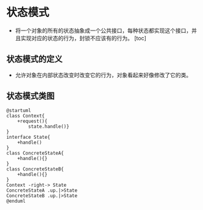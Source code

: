 # 状态模式
* 将一个对象的所有的状态抽象成一个公共接口，每种状态都实现这个接口，并且实现对应的状态的行为，封锁不应该有的行为。
[toc]
## 状态模式的定义
* 允许对象在内部状态改变时改变它的行为，对象看起来好像修改了它的类。

## 状态模式类图
```puml
@startuml
class Context{
    +request(){
        state.handle()}
}
interface State{
    +handle()
}
class ConcreteStateA{
    +handle(){}
}
class ConcreteStateB{
    +handle(){}
}
Context -right-> State
ConcreteStateA .up.|>State
ConcreteStateB .up.|>State
@enduml
```

